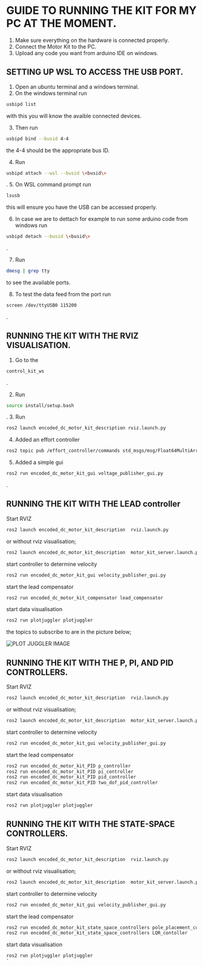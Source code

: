 # GUIDE TO RUNNING THE KIT FOR MY PC AT THE MOMENT.
1. Make sure everything on the hardware is connected properly.
2. Connect the Motor Kit to the PC.
3. Upload any code you want from arduino IDE on windows.

## SETTING UP WSL TO ACCESS THE USB PORT.
1. Open an ubuntu terminal and a windows terminal.
2. On the windows terminal run 

```bash
usbipd list
``` 
with this you will know the avaible connected devices.

3. Then run 
```bash
usbipd bind --busid 4-4
```
 the 4-4 should be the appropriate bus ID.

4. Run 
```bash
usbipd attach --wsl --busid \<busid\>
```
.
5. On WSL command prompt run 
```bash
lsusb
```
 this will ensure you have the USB can be accessed properly.

6. In case we are to dettach for example to run some arduino code from windows run 
```bash
usbipd detach --busid \<busid\>
```
.

7. Run 
```bash
dmesg | grep tty
```
 to see the available ports.

8. To test the data feed from the port run 
```bash
screen /dev/ttyUSB0 115200
```
.

## RUNNING THE KIT WITH THE RVIZ VISUALISATION.
1. Go to the 
```bash
control_kit_ws
```
.

2. Run 
```bash
source install/setup.bash
```
.
3. Run 
```bash
ros2 launch encoded_dc_motor_kit_description rviz.launch.py
```

4. Added an effort controller

```bash
ros2 topic pub /effort_controller/commands std_msgs/msg/Float64MultiArray "{data: [0.0]}"
```

5. Added a simple gui

```bash
ros2 run encoded_dc_motor_kit_gui voltage_publisher_gui.py
```
.


## RUNNING THE KIT WITH THE LEAD controller

Start RVIZ
```bash
ros2 launch encoded_dc_motor_kit_description  rviz.launch.py
```

or without rviz visualisation;
```bash
ros2 launch encoded_dc_motor_kit_description  motor_kit_server.launch.py
```

start controller to determine velocity
```bash
ros2 run encoded_dc_motor_kit_gui velocity_publisher_gui.py
```

start the lead compensator
```bash
ros2 run encoded_dc_motor_kit_compensator lead_compensator
```

start data visualisation
```bash
ros2 run plotjuggler plotjuggler
```

the topics to subscribe to are in the picture below;

![PLOT JUGGLER IMAGE](../src/encoded_dc_motor_kit_compensator/documentation/images/velocity_publisher.png)

## RUNNING THE KIT WITH THE P, PI, AND PID CONTROLLERS.

Start RVIZ
```bash
ros2 launch encoded_dc_motor_kit_description  rviz.launch.py
```

or without rviz visualisation;
```bash
ros2 launch encoded_dc_motor_kit_description  motor_kit_server.launch.py
```

start controller to determine velocity
```bash
ros2 run encoded_dc_motor_kit_gui velocity_publisher_gui.py
```

start the lead compensator
```bash
ros2 run encoded_dc_motor_kit_PID p_controller
ros2 run encoded_dc_motor_kit_PID pi_controller
ros2 run encoded_dc_motor_kit_PID pid_controller
ros2 run encoded_dc_motor_kit_PID two_dof_pid_controller
```

start data visualisation
```bash
ros2 run plotjuggler plotjuggler
```

## RUNNING THE KIT WITH THE STATE-SPACE CONTROLLERS.

Start RVIZ
```bash
ros2 launch encoded_dc_motor_kit_description  rviz.launch.py
```

or without rviz visualisation;
```bash
ros2 launch encoded_dc_motor_kit_description  motor_kit_server.launch.py
```

start controller to determine velocity
```bash
ros2 run encoded_dc_motor_kit_gui velocity_publisher_gui.py
```

start the lead compensator
```bash
ros2 run encoded_dc_motor_kit_state_space_controllers pole_placement_contoller
ros2 run encoded_dc_motor_kit_state_space_controllers LQR_contoller
```

start data visualisation
```bash
ros2 run plotjuggler plotjuggler
`



